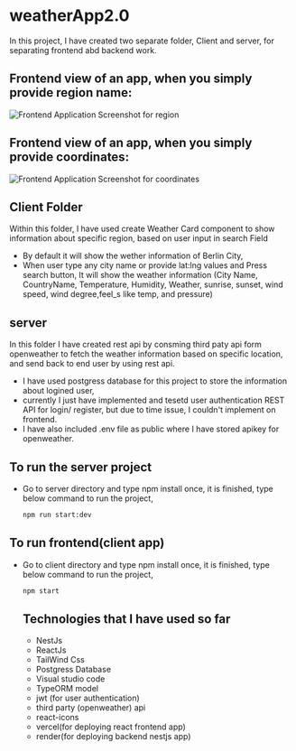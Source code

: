 # weatherApp2.0

In this project, I have created two separate folder, Client and server, for separating frontend abd backend work.

## Frontend view of an app, when you simply provide region name:

![Frontend Application Screenshot for region](https://drive.google.com/uc?export=view&id=1vXnfmY_SqVV-dMYZyZfHy0VNkX8RYzGb)


## Frontend view of an app, when you simply provide coordinates:

![Frontend Application Screenshot for coordinates](https://drive.google.com/uc?export=view&id=1_OiBPLyUU7OhertEsSsG8M6EZzcziUE_)



## Client Folder
Within this folder, I have used create Weather Card component to show information about specific region, based on user input in search Field
- By default it will show the wether information of Berlin City,
- When user type any city name or provide lat:lng values and Press search button, It will show the weather information (City Name, CountryName, Temperature, Humidity, Weather, sunrise, sunset, wind speed, wind degree,feel_s like temp, and pressure)

## server
In this folder I have created rest api by consming third paty api form openweather to fetch the weather information based on specific location, and send back to end user by using rest api.

- I have used postgress database for this project to store the information about logined user, 
- currently I just have implemented and tesetd user authentication REST API for login/ register, but due to time issue, I couldn't implement on frontend.
- I have also included .env file as public where I have stored apikey for openweather.

## To run the server project 
- Go to server directory and type npm install
  once, it is finished, type below command to run the project,
  ```sh
  npm run start:dev
  ```

## To run frontend(client app)
- Go to client directory and type npm install
  once, it is finished, type below command to run the project,
  ```sh
  npm start
  ```

  ## Technologies that I have used so far
  - NestJs
  - ReactJs
  - TailWind Css
  - Postgress Database
  - Visual studio code
  - TypeORM model
  - jwt (for user authentication) 
  - third party (openweather) api
  - react-icons
  - vercel(for deploying react frontend app)
  - render(for deploying backend nestjs app)
